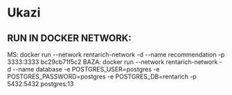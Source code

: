# Ukazi

## RUN IN DOCKER NETWORK:
MS: docker run --network rentarich-network -d --name recommendation -p 3333:3333 bc29cb71f5c2
BAZA: docker run --network rentarich-network -d --name database -e POSTGRES_USER=postgres -e POSTGRES_PASSWORD=postgres -e POSTGRES_DB=rentarich -p 5432:5432 postgres:13
